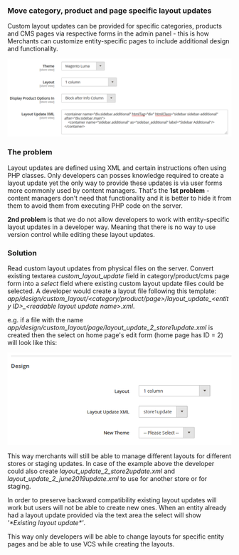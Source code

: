 ### Move category, product and page specific layout updates
Custom layout updates can be provided for specific categories, products and CMS pages via respective forms in the admin
panel - this is how Merchants can customize entity-specific pages to include additional design and functionality.
 
![alt text](img/custom_alyout_updates.PNG "Layout updates form")
### The problem
Layout updates are defined using XML and certain instructions often using PHP classes. Only developers can
posses knowledge required to create a layout update yet the only way to provide these updates
is via user forms more commonly used by content managers. That's the __1st problem__ - content managers don't
need that functionality and it is better to hide it from them to avoid them from executing PHP code on the server.
 
__2nd problem__ is that we do not allow developers to work with entity-specific layout updates in a developer way.
Meaning that there is no way to use version control while editing these layout updates.

### Solution
Read custom layout updates from physical files on the server. Convert existing textarea _custom_layout_update_ field
in category/product/cms page form into a _select_ field where existing custom layout update files could be selected.
A developer would create a layout file following this template:
_app/design/custom\_layout/\<category/product/page\>/layout\_update\_\<entity ID\>\_\<readable layout update name\>.xml_.
 
e.g. if a file with the name _app/design/custom\_layout/page/layout\_update\_2\_store1update.xml_ is created then
the select on home page's edit form (home page has ID = 2) will look like this:
 
![alt text](img/custom_layout_select.png "Layout updates form")
 
This way merchants will still be able to manage different layouts for different stores or staging updates. In case
of the example above the developer could also create _layout\_update\_2\_store2update.xml_ and
_layout\_update\_2\_june2019update.xml_ to use for another store or for staging.
 
In order to preserve backward compatibility existing layout updates will work but users will not be able to create new ones.
When an entity already had a layout update provided via the text area the select will show _'\*Existing layout update\*'_.
 
This way only developers will be able to change layouts for specific entity pages and be able to use
VCS while creating the layouts.
